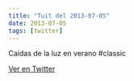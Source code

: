 ```yaml
---
title: "Tuit del 2013-07-05"
date: 2013-07-05
tags: [twitter]
---
```


Caídas de la luz en verano #classic



[Ver en Twitter](https://twitter.com/i/web/status/353090903616929792)
